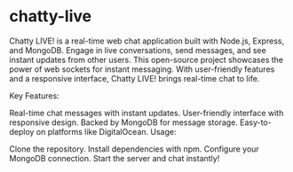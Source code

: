 # chatty-live
Chatty LIVE! is a real-time web chat application built with Node.js, Express, and MongoDB. Engage in live conversations, send messages, and see instant updates from other users. This open-source project showcases the power of web sockets for instant messaging. With user-friendly features and a responsive interface, Chatty LIVE! brings real-time chat to life.

Key Features:

Real-time chat messages with instant updates.
User-friendly interface with responsive design.
Backed by MongoDB for message storage.
Easy-to-deploy on platforms like DigitalOcean.
Usage:

Clone the repository.
Install dependencies with npm.
Configure your MongoDB connection.
Start the server and chat instantly!
